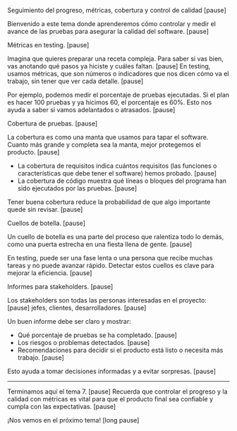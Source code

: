 Seguimiento del progreso, métricas, cobertura y control de calidad [pause]

Bienvenido a este tema donde aprenderemos cómo controlar y medir el avance de las pruebas para asegurar la calidad del software. [pause]

Métricas en testing. [pause]

Imagina que quieres preparar una receta compleja. Para saber si vas bien, vas anotando qué pasos ya hiciste y cuáles faltan. [pause] En testing, usamos métricas, que son números o indicadores que nos dicen cómo va el trabajo, sin tener que ver cada detalle. [pause]

Por ejemplo, podemos medir el porcentaje de pruebas ejecutadas. Si el plan es hacer 100 pruebas y ya hicimos 60, el porcentaje es 60%. Esto nos ayuda a saber si vamos adelantados o atrasados. [pause]

Cobertura de pruebas. [pause]

La cobertura es como una manta que usamos para tapar el software. Cuanto más grande y completa sea la manta, mejor protegemos el producto. [pause]

- La cobertura de requisitos indica cuántos requisitos (las funciones o características que debe tener el software) hemos probado. [pause]
- La cobertura de código muestra qué líneas o bloques del programa han sido ejecutados por las pruebas. [pause]

Tener buena cobertura reduce la probabilidad de que algo importante quede sin revisar. [pause]

Cuellos de botella. [pause]

Un cuello de botella es una parte del proceso que ralentiza todo lo demás, como una puerta estrecha en una fiesta llena de gente. [pause]

En testing, puede ser una fase lenta o una persona que recibe muchas tareas y no puede avanzar rápido. Detectar estos cuellos es clave para mejorar la eficiencia. [pause]

Informes para stakeholders. [pause]

Los stakeholders son todas las personas interesadas en el proyecto: [pause] jefes, clientes, desarrolladores. [pause]

Un buen informe debe ser claro y mostrar:

- Qué porcentaje de pruebas se ha completado. [pause]
- Los riesgos o problemas detectados. [pause]
- Recomendaciones para decidir si el producto está listo o necesita más trabajo. [pause]

Esto ayuda a tomar decisiones informadas y a evitar sorpresas. [pause]

---

Terminamos aquí el tema 7. [pause] Recuerda que controlar el progreso y la calidad con métricas es vital para que el producto final sea confiable y cumpla con las expectativas. [pause]

¡Nos vemos en el próximo tema! [long pause]
